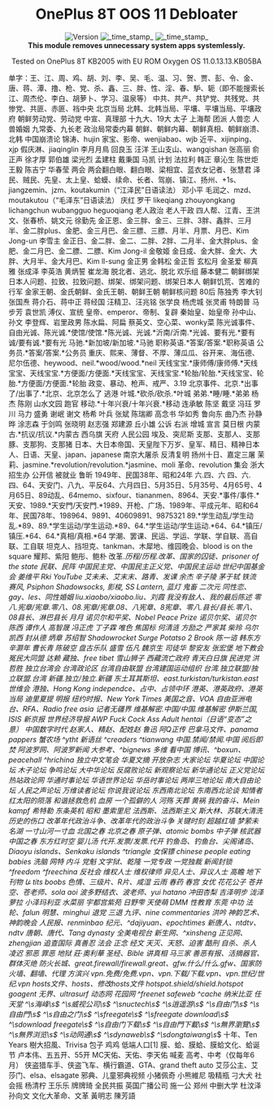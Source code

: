 <h1 align="center">OnePlus 8T OOS 11 Debloater</h1>

<div align="center">
  <!-- Version -->
    <img src="https://img.shields.io/badge/Version-v1.1-blue.svg?longCache=true&style=popout-square"
      alt="Version" />
  <!-- Last Updated -->
    <img src="https://img.shields.io/badge/Updated-Dec. 5, 2022-green.svg?longCache=true&style=flat-square"
      alt="_time_stamp_" />
  <!-- Min Magisk -->
    <img src="https://img.shields.io/badge/MinMagisk-20.4-red.svg?longCache=true&style=flat-square"
      alt="_time_stamp_" /></div>

<div align="center">
  <strong>This module removes unnecessary system apps systemlessly.</strong>
  <p>
    Tested on OnePlus 8T KB2005 with EU ROM Oxygen OS 11.0.13.13.KB05BA
  </p>
</div>

单字：王、江、周、鸡、胡、刘、李、吴、毛、温、习、贺、贾、彭、令、金、唐、蒋、潭、撸、枪、党、杀、鑫、三、胖、性、淫、春、馿、轭（即不能搜索长江、周杰伦、李白、胡萝卜、学习、温泉等）
中共、共产、共铲党、共残党、共惨党、共匪、赤匪、裆中央
北京当局
北韩、北韩当局、平壤、平壤当局、平壤政府
朝鲜劳动党、劳动党
中宣、真理部
十九大、19大
太子
上海帮
团派
人兽恋
人兽婚姻
九常委、九长老
政治局常委内幕
朝鲜、朝鲜内幕、朝鲜真相、朝鲜崩溃、北韩
中国崩溃论
锦涛、hujin
家宝、影帝、wenjiabao、wjb
近平、xijinping、xjp
假庆淋、jiaqinglin
李月月鳥
回良玉
汪洋
王山支山、wangqishan
张高丽
俞正声
徐才厚
郭伯雄
梁光烈
孟建柱
戴秉国
马凯
计划
法拉利
韩正
章沁生
陈世炬
王毅
陈吉宁
华春莹
两会
两会翻白眼、翻白眼、梁相宜、蓝衣女记者、张慧君
泽民、贼民、先皇、太上皇、蛤蟆、续命、长者、驾崩、镇江、扬州、+1s、jiangzemin、jzm、koutakumin（“江泽民”日语读法）
邓小平
毛润之、mzd、moutakutou（“毛泽东”日语读法）
庆红
罗干
likeqiang
zhouyongkang
lichangchun
wubangguo
heguoqiang
老人政治
老人干政
四人帮、江青、王洪文、张春桥、姚文元
徐勤先
金正恩、金三胖、金三、三胖、3胖、鑫胖、三月半、金二胖plus、金肥、金三月巴、金三膘、三膘、月半、月票、月巴、Kim Jong-un
李雪主
金正日、金二胖、金二、二胖、2胖、二月半、金大胖plus、金肥、金二月巴、金二膘、二膘、Kim Jong-il
金敬姬
金日成、金大胖、金大、大胖、大月半、金大月巴、Kim ll-sung
金正男
金韩松
金正哲
玄松月
金圣爱
柳真雅
张成泽
李英浩
黄炳誓
崔龙海
脱北者、逃北、脱北
欢乐组
藤本健二
朝鲜绑架日本人问题、拉致、拉致问题、绑架、绑架问题、绑架日本人
朝鲜饥荒、苦难的行军
金家王朝、金氏朝鲜、金氏王朝、朝鲜王朝
朝鲜核问题
80后
陈独秀
李大钊
张国焘
蒋介石、蒋中正
蒋经国
汪精卫、汪兆铭
张学良
杨虎城
张灵甫
特朗普
马步芳
袁世凯
溥仪、宣统
皇帝、emperor、帝制、复辟
秦始皇、始皇帝
孙中山、孙文
李登辉、岩里政男
陈水扁、阿扁
蔡英文、空心菜、wonky菜
陈光诚事件、自由光诚、陈光诚.*使馆/使馆.*陈光诚、光诚.*沂南/沂南.*光诚、要有光.*要有诚/要有诚.*要有光
马驰.*新加坡/新加坡.*马驰
职称英语.*答案/答案.*职称英语
公务员.*答案/答案.*公务员
重庆、熙来、薄督、不厚、薄瓜瓜、谷开来、海伍德、尼尔伍德、heywood、neil.*wood/wood.*neil
天线宝宝.*康师傅/康师傅.*天线宝宝、天线宝宝.*方便面/方便面.*天线宝宝、天线宝宝.*轮胎/轮胎.*天线宝宝、轮胎.*方便面/方便面.*轮胎
政变、暴动、枪声、戒严、3\.19
北京事件、北京.*出事了/出事了.*北京、北京怎么了
逃港
叶城.*砍杀/砍杀.*叶城
弟弟.*睡/睡.*弟弟
杨杰
陈刚
山水文园
跑官
移动.*十年兴衰/十年兴衰.*移动
连承敏
陈坚
戴坚
冯珏
罗川
马力
盛勇
谢岷
谢文
杨希
叶兵
张斌
陈瑞卿
高念书
华如秀
鲁向东
曲乃杰
孙静晔
涂志森
于剑鸣
张晓明
赵志强
郑建源
丘小雄
公诉
右派
增城
宣言
莫日根
内蒙古.*抗议/抗议.*内蒙古
西乌旗
天府
人民公园
埃及、突尼斯
支那、支那人、支那豚、支那狗、支那猪
日本、大日本帝国、天皇陛下万岁、皇军、精日、精神日本人、日语、天皇、japan、japanese
南京大屠杀
反清复明
扬州十日、嘉定三屠
茉莉、jasmine.*revolution/revolution.*jasmine、moli
革命、revolution
集会
浙大招生办
公开信
被就业
鲁昕
1949年、民国38年、昭和24年
六.四、六 四、六\.四、64、天安门、八九、平反64、六月四日、5月35日、5月35号、4月65号、4月65日、89动乱、64memo、sixfour、tiananmen、8964、天安.*事件/事件.*天安、1989.*天安門/天安門.*1989、开枪、广场、1989年、平成元年、昭和64年、民国78年、198964、9891、40609891、9875321
89.*学生动乱/学生动乱.*89、89.*学生运动/学生运动.*89、64.*学生运动/学生运动.*64、64.*镇压/镇压.*64、64.*真相/真相.*64
学潮、罢课、民运、学运、学联、学自联、高自联、工自联
坦克人、挡坦克、tankman、木犀地、维园晚会、blood is on the square
耀邦、紫阳
鲍彤、鲍朴
改革.*历程/历程.*改革、国家的囚徒、prisoner of the state
民联、民阵
中国民主党、中国民主正义党、中国民主运动
世纪中国基金会
姜维平
Rki
YouTube
艾未未、艾末末、路青、发课
余杰
辛子陵
茅于轼
铁流
赛风, Psiphon
Shadowsocks, 影梭, SS
Lantern, 蓝灯
鬼畜
二次元
同性恋、gay、les、同性婚姻
liu.*xiaobo/xiaobo.*liu、刘霞
我没有敌人、我的最后陈述
零八.*宪章/宪章.*零八、08.*宪章/宪章.*08、八宪章、8宪章、零八.*县长/县长.*零八、08县长、淋巴县长
月月
诺贝尔和平奖、Nobel Peace Prize
诺贝尔奖、诺贝尔
陈西
谭作人
高智晟
冯正虎
丁子霖
唯色
焦国标
何清涟
方励之
严家其
柴玲
乌尔凯西
封从德
炳章
苏绍智
Shadowrocket
Surge
Potatso 2
Brook
陈一谘
韩东方
辛灏年
曹长青
陈破空
盘古乐队
盛雪
伍凡
魏京生
司徒华
黎安友
张宏堡
地下教会
冤民大同盟
达赖
藏独、free tibet
雪山狮子
西藏流亡政府
青天白日旗
民进党
洪哲胜
独立台湾会
台湾政论区
台湾自由联盟
台湾建国运动组织
台湾.*独立联盟/独立联盟.*台湾
新疆.*独立/独立.*新疆
东土耳其斯坦、east.*turkistan/turkistan.*east
世维会
港独、Hong Kong independce、占中、占领中环
港英、港英政府、港英当局
迪里夏提
明报
纽约时报、New York Times
美国之音、VOA
自由亚洲电台、RFA、Radio free asia
记者无疆界
维基解密.*中国/中国.*维基解密
伊斯兰国, ISIS
新京报
世界经济导报
AWP
Fuck
Cock
Ass
Adult
hentai（日语“变态”之意）
中国数字时代
赵家人、精赵、配姓赵
鲁迅
阿Q正传
巴拿马文件、panama pappers
蟹农场
^ytht
新语丝
^creaders
^tianwang
中国.*禁闻/禁闻.*中国
阅后即焚
阿波罗网、阿波罗新闻
大参考、^bignews
多维
看中国
博讯、^boxun、peacehall
^hrichina
独立中文笔会
华夏文摘
开放杂志
大家论坛
华夏论坛
中国论坛
木子论坛
争鸣论坛
大中华论坛
反腐败论坛
新观察论坛
新华通论坛
正义党论坛
热站政论网
华通时事论坛
华语世界论坛
华岳时事论坛
两岸三地论坛
南大自由论坛
人民之声论坛
万维读者论坛
你说我说论坛
东西南北论坛
东南西北论谈
知情者
红太阳的陨落
和谐拯救危机
血房
一个孤僻的人
河殇
天葬
黄祸
我的奋斗、Mein kampf
希特勒
东条英机
昭和
墨索里尼
法西斯、法西斯主义
斯大林、苏联大清洗
历史的伤口
改革年代政治斗争、改革年代的政治斗争
关键时刻
超越红墙
梦萦未名湖
一寸山河一寸血
北国之春
北京之春
原子弹、atomic bombs
中子弹
核武器
中国之春
东方红时空
婴儿汤
代开.*发票/发票.*代开
钓鱼岛、钓鱼台、尖阁诸岛、Diaoyu islands、Senkaku islands
^triangle
女保镖
chinese people eating babies
洗脑
网特
内斗
党魁
文字狱、乾隆
一党专政
一党独裁
新闻封锁
^freedom
^freechina
反社会
维权人士
维权律师
异见人士、异议人士
高瞻
地下刊物
غا
tits
boobs
色情、三级片、R片、咸湿
云雨
春药
春宫
女优
花花公子
苍井空、苍老师、sola aoi
波多野结衣、波老师、yui hatano
冲田杏梨
吉泽明步
泷泽萝拉
小泽玛利亚
水菜丽
宇都宫紫苑
日野雫
天使萌
DMM
性教育
东莞
中功
法轮、falun
明慧、minghui
退党
三退
九评、nine commentaries
洪吟
神韵艺术、神韵晚会
人民报、renminbao
纪元、^dajiyuan、epochtimes
新唐人、ntdtv、ndtv
唐朝、唐代、Tang dynasty
全美电视台
新生网、^xinsheng
正见网、zhengjian
追查国际
真善忍
法会
正念
经文
天灭、天怒、迫害
酷刑
自杀、杀人
凌迟
邪恶
罪恶
地狱
莊·奧利華
圣经、Bible
讲真相
马三家
善恶有报、活摘器官、群体灭绝
防火长城、great.*firewall/firewall.*great、gfw.*什么/什么.*gfw、国家防火墙、翻墙、代理
方滨兴
vpn.*免费/免费.*vpn、vpn.*下载/下载.*vpn、vpn.*世纪/世纪.*vpn
hosts文件、hosts、修改hosts文件
hotspot.*shield/shield.*hotspot
goagent
无界、ultrasurf
动态网
花园网
^freenet
safeweb
^cache
纳米比亚
任天堂
^\s*海峰\s*$
^\s*威视公司\s*$
^\s*nuctech\s*$
^\s*逍遥游\s*$
^\s*自由门\s*$
^\s*自由門\s*$
^\s*自由之门\s*$
^\s*freegate\s*$
^\s*freegate download\s*$
^\s*download freegate\s*$
^\s*自由门下载\s*$
^\s*自由門下載\s*$
^\s*無界瀏覽\s*$
^\s*無界浏览\s*$
^\s*动网通\s*$
^\s*dynaweb\s*$
^\s*dongtaiwang\s*$
十年、Ten Years
樹大招風、Trivisa
包子
鸡鸡
低端人口[1]
膜、蛤、膜蛤、膜蛤文化、蛤诞节
卢本伟、五五开、55开
MC天佑、天佑、李天佑
喊麦
高考、中考（仅每年6月）
侠盗猎车手、侠盗飞车、横行霸道、GTA、grand theft auto
艾莎公主、艾莎门、elsa、elsagate
邪典、儿童邪典视频
小猪佩奇
小熊維尼
吸精瓶
刁大犬
社会摇
杨清柠
王乐乐
牌牌琦
全民共振
英国广播公司
施一公
郑州
中删大学
杜汶泽
孙向文
文化大革命、文革
黃明志
陳芳語